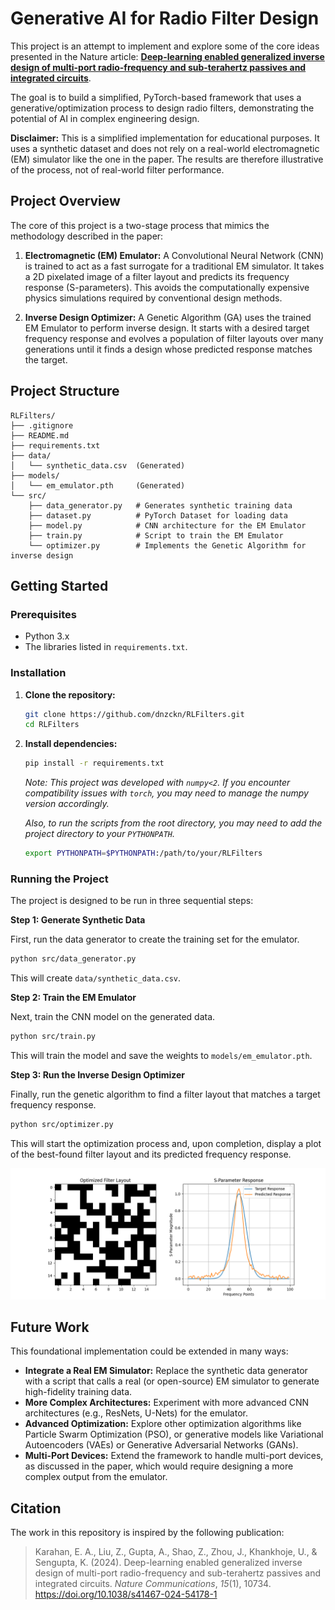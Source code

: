 # Generative AI for Radio Filter Design

This project is an attempt to implement and explore some of the core ideas presented in the Nature article: **[Deep-learning enabled generalized inverse design of multi-port radio-frequency and sub-terahertz passives and integrated circuits](https://doi.org/10.1038/s41467-024-54178-1)**.

The goal is to build a simplified, PyTorch-based framework that uses a generative/optimization process to design radio filters, demonstrating the potential of AI in complex engineering design.

**Disclaimer:** This is a simplified implementation for educational purposes. It uses a synthetic dataset and does not rely on a real-world electromagnetic (EM) simulator like the one in the paper. The results are therefore illustrative of the process, not of real-world filter performance.

## Project Overview

The core of this project is a two-stage process that mimics the methodology described in the paper:

1.  **Electromagnetic (EM) Emulator:** A Convolutional Neural Network (CNN) is trained to act as a fast surrogate for a traditional EM simulator. It takes a 2D pixelated image of a filter layout and predicts its frequency response (S-parameters). This avoids the computationally expensive physics simulations required by conventional design methods.

2.  **Inverse Design Optimizer:** A Genetic Algorithm (GA) uses the trained EM Emulator to perform inverse design. It starts with a desired target frequency response and evolves a population of filter layouts over many generations until it finds a design whose predicted response matches the target.

## Project Structure

```
RLFilters/
├── .gitignore
├── README.md
├── requirements.txt
├── data/
│   └── synthetic_data.csv  (Generated)
├── models/
│   └── em_emulator.pth     (Generated)
└── src/
    ├── data_generator.py   # Generates synthetic training data
    ├── dataset.py          # PyTorch Dataset for loading data
    ├── model.py            # CNN architecture for the EM Emulator
    ├── train.py            # Script to train the EM Emulator
    └── optimizer.py        # Implements the Genetic Algorithm for inverse design
```

## Getting Started

### Prerequisites

- Python 3.x
- The libraries listed in `requirements.txt`.

### Installation

1.  **Clone the repository:**
    ```bash
    git clone https://github.com/dnzckn/RLFilters.git
    cd RLFilters
    ```

2.  **Install dependencies:**
    ```bash
    pip install -r requirements.txt
    ```
    *Note: This project was developed with `numpy<2`. If you encounter compatibility issues with `torch`, you may need to manage the numpy version accordingly.*

    *Also, to run the scripts from the root directory, you may need to add the project directory to your `PYTHONPATH`.*
    ```bash
    export PYTHONPATH=$PYTHONPATH:/path/to/your/RLFilters
    ```

### Running the Project

The project is designed to be run in three sequential steps:

**Step 1: Generate Synthetic Data**

First, run the data generator to create the training set for the emulator.

```bash
python src/data_generator.py
```
This will create `data/synthetic_data.csv`.

**Step 2: Train the EM Emulator**

Next, train the CNN model on the generated data.

```bash
python src/train.py
```
This will train the model and save the weights to `models/em_emulator.pth`.

**Step 3: Run the Inverse Design Optimizer**

Finally, run the genetic algorithm to find a filter layout that matches a target frequency response.

```bash
python src/optimizer.py
```
This will start the optimization process and, upon completion, display a plot of the best-found filter layout and its predicted frequency response.

![Optimized Result](demo_figures/optimized_filter.png)

## Future Work

This foundational implementation could be extended in many ways:

-   **Integrate a Real EM Simulator:** Replace the synthetic data generator with a script that calls a real (or open-source) EM simulator to generate high-fidelity training data.
-   **More Complex Architectures:** Experiment with more advanced CNN architectures (e.g., ResNets, U-Nets) for the emulator.
-   **Advanced Optimization:** Explore other optimization algorithms like Particle Swarm Optimization (PSO), or generative models like Variational Autoencoders (VAEs) or Generative Adversarial Networks (GANs).
-   **Multi-Port Devices:** Extend the framework to handle multi-port devices, as discussed in the paper, which would require designing a more complex output from the emulator.

## Citation

The work in this repository is inspired by the following publication:

> Karahan, E. A., Liu, Z., Gupta, A., Shao, Z., Zhou, J., Khankhoje, U., & Sengupta, K. (2024). Deep-learning enabled generalized inverse design of multi-port radio-frequency and sub-terahertz passives and integrated circuits. *Nature Communications*, *15*(1), 10734. https://doi.org/10.1038/s41467-024-54178-1
